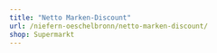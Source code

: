 ```yaml
---
title: "Netto Marken-Discount"
url: /niefern-oeschelbronn/netto-marken-discount/
shop: Supermarkt
---
```

